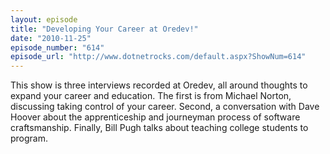 ```yaml
---
layout: episode
title: "Developing Your Career at Oredev!"
date: "2010-11-25"
episode_number: "614"
episode_url: "http://www.dotnetrocks.com/default.aspx?ShowNum=614"
---
```


This show is three interviews recorded at Oredev, all around thoughts to expand your career and education. The first is from Michael Norton, discussing taking control of your career. Second, a conversation with Dave Hoover about the apprenticeship and journeyman process of software craftsmanship. Finally, Bill Pugh talks about teaching college students to program.
